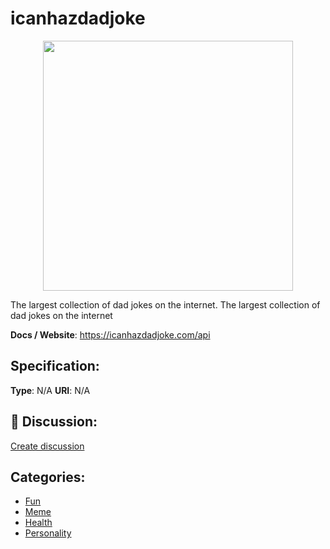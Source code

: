 # icanhazdadjoke
<p align="center">
    <img width="400" src="https://raw.githubusercontent.com/apis-list/apis-list/apis/icanhazdadjoke/logo_256x256.png" />
</p>

The largest collection of dad jokes on the internet. The largest collection of dad jokes on the internet

**Docs / Website**: https://icanhazdadjoke.com/api

## Specification:
**Type**:  N/A 
**URI**:  N/A 

## 💬 Discussion:
[Create discussion](link)

## Categories:
- [Fun](https://github.com/apis-list/apis-list#fun)
- [Meme](https://github.com/apis-list/apis-list#meme)
- [Health](https://github.com/apis-list/apis-list#health)
- [Personality](https://github.com/apis-list/apis-list#personality)






